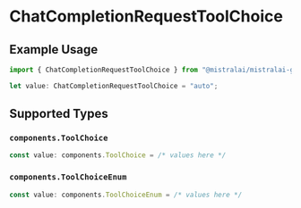 # ChatCompletionRequestToolChoice

## Example Usage

```typescript
import { ChatCompletionRequestToolChoice } from "@mistralai/mistralai-gcp/models/components";

let value: ChatCompletionRequestToolChoice = "auto";
```

## Supported Types

### `components.ToolChoice`

```typescript
const value: components.ToolChoice = /* values here */
```

### `components.ToolChoiceEnum`

```typescript
const value: components.ToolChoiceEnum = /* values here */
```

